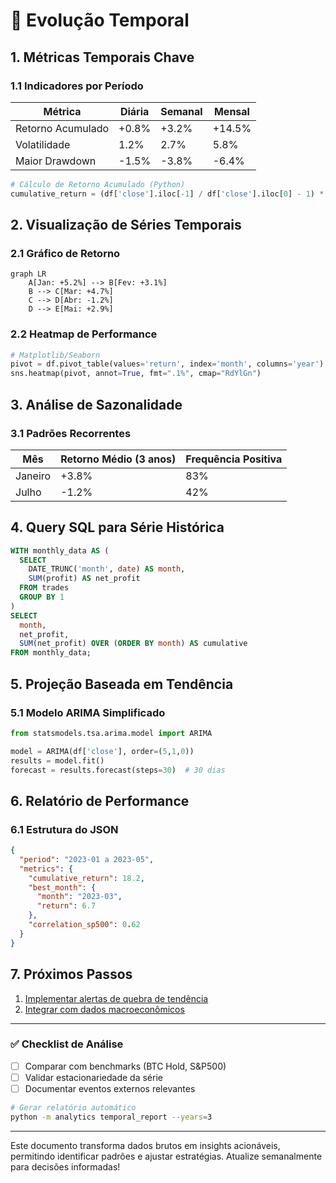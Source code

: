 # 📅 Evolução Temporal  


## 1. Métricas Temporais Chave  
### 1.1 Indicadores por Período  
| Métrica               | Diária  | Semanal | Mensal |  
|-----------------------|---------|---------|--------|  
| Retorno Acumulado     | +0.8%   | +3.2%   | +14.5% |  
| Volatilidade          | 1.2%    | 2.7%    | 5.8%   |  
| Maior Drawdown        | -1.5%   | -3.8%   | -6.4%  |  

```python
# Cálculo de Retorno Acumulado (Python)
cumulative_return = (df['close'].iloc[-1] / df['close'].iloc[0] - 1) * 100
```

## 2. Visualização de Séries Temporais  
### 2.1 Gráfico de Retorno  
```mermaid
graph LR
    A[Jan: +5.2%] --> B[Fev: +3.1%]
    B --> C[Mar: +4.7%]
    C --> D[Abr: -1.2%]
    D --> E[Mai: +2.9%]
```

### 2.2 Heatmap de Performance  
```python
# Matplotlib/Seaborn
pivot = df.pivot_table(values='return', index='month', columns='year')
sns.heatmap(pivot, annot=True, fmt=".1%", cmap="RdYlGn")
```

## 3. Análise de Sazonalidade  
### 3.1 Padrões Recorrentes  
| Mês    | Retorno Médio (3 anos) | Frequência Positiva |  
|--------|------------------------|---------------------|  
| Janeiro| +3.8%                  | 83%                 |  
| Julho  | -1.2%                  | 42%                 |  

## 4. Query SQL para Série Histórica  
```sql
WITH monthly_data AS (
  SELECT
    DATE_TRUNC('month', date) AS month,
    SUM(profit) AS net_profit
  FROM trades
  GROUP BY 1
)
SELECT
  month,
  net_profit,
  SUM(net_profit) OVER (ORDER BY month) AS cumulative
FROM monthly_data;
```

## 5. Projeção Baseada em Tendência  
### 5.1 Modelo ARIMA Simplificado  
```python
from statsmodels.tsa.arima.model import ARIMA

model = ARIMA(df['close'], order=(5,1,0))
results = model.fit()
forecast = results.forecast(steps=30)  # 30 dias
```

## 6. Relatório de Performance  
### 6.1 Estrutura do JSON  
```json
{
  "period": "2023-01 a 2023-05",
  "metrics": {
    "cumulative_return": 18.2,
    "best_month": {
      "month": "2023-03",
      "return": 6.7
    },
    "correlation_sp500": 0.62
  }
}
```

## 7. Próximos Passos  
1. [Implementar alertas de quebra de tendência](#)  
2. [Integrar com dados macroeconômicos](#)  

---

### ✅ Checklist de Análise  
- [ ] Comparar com benchmarks (BTC Hold, S&P500)  
- [ ] Validar estacionariedade da série  
- [ ] Documentar eventos externos relevantes  

```bash
# Gerar relatório automático
python -m analytics temporal_report --years=3
``` 

---

Este documento transforma dados brutos em insights acionáveis, permitindo identificar padrões e ajustar estratégias. Atualize semanalmente para decisões informadas!